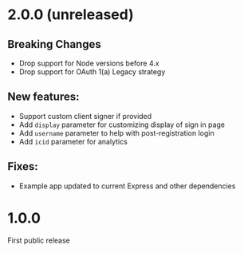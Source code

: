 # 2.0.0 (unreleased)

## **Breaking Changes**
- Drop support for Node versions before 4.x
- Drop support for OAuth 1(a) Legacy strategy

## New features:
- Support custom client signer if provided 
- Add `display` parameter for customizing display of sign in page 
- Add `username` parameter to help with post-registration login
- Add `icid` parameter for analytics

## Fixes:
- Example app updated to current Express and other dependencies

# 1.0.0

First public release